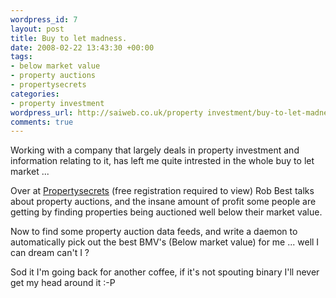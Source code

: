 ```yaml
--- 
wordpress_id: 7
layout: post
title: Buy to let madness.
date: 2008-02-22 13:43:30 +00:00
tags: 
- below market value
- property auctions
- propertysecrets
categories: 
- property investment
wordpress_url: http://saiweb.co.uk/property investment/buy-to-let-madness
comments: true
---
```

Working with a company that largely deals in property investment and information relating to it, has left me quite intrested in the whole buy to let market ...

Over at <a href="http://www.propertysecrets.net/blogs/under_the_hammer/hot_uk_buytolet_property_auction_tips_from_our_inhouse_expert/post-134.html" title="Property Auction Blog">Propertysecrets</a> (free registration required to view) Rob Best talks about property auctions, and the insane amount of profit some people are getting by finding properties being auctioned well below their market value.

Now to find some property auction data feeds, and write a daemon to automatically pick out the best BMV's (Below market value) for me ... well I can dream can't I ?

Sod it I'm going back for another coffee, if it's not spouting binary I'll never get my head around it :-P
